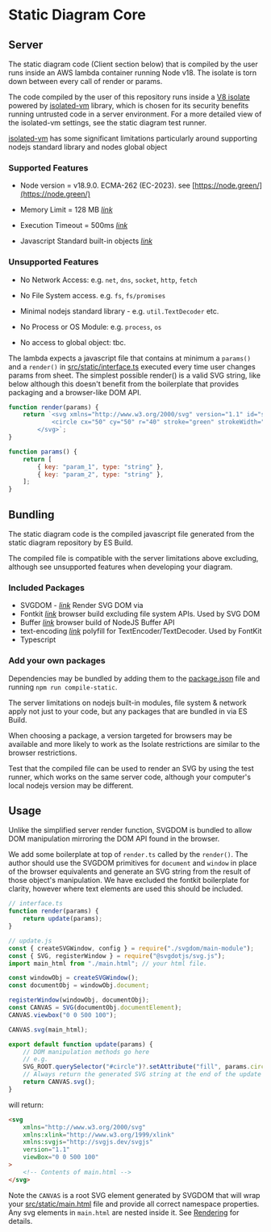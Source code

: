 # Static Diagram Core

## Server

The static diagram code (Client section below) that is compiled by the user runs inside an AWS lambda container running Node v18. The isolate is torn down between every call of render or params.

The code compiled by the user of this repository runs inside a [V8 isolate](https://v8docs.nodesource.com/node-0.8/d5/dda/classv8_1_1_isolate.html) powered by [isolated-vm](https://github.com/laverdet/isolated-vm) library, which is chosen for its security benefits running untrusted code in a server environment. For a more detailed view of the isolated-vm settings, see the static diagram test runner.

[isolated-vm](https://github.com/laverdet/isolated-vm) has some significant limitations particularly around supporting nodejs standard library and nodes global object

### Supported Features

-   Node version = v18.9.0. ECMA-262 (EC-2023). see [https://node.green/](https://node.green/)

-   Memory Limit = 128 MB _[link](https://github.com/laverdet/isolated-vm/blob/main/README.md#new-ivmisolateoptions)_

-   Execution Timeout = 500ms _[link](https://github.com/laverdet/isolated-vm/blob/main/README.md#contextevalsynccode-options)_

-   Javascript Standard built-in objects _[link](https://developer.mozilla.org/en-US/docs/Web/JavaScript/Reference/Global_Objects)_

### Unsupported Features

-   No Network Access: e.g. `net`, `dns`, `socket`, `http`, `fetch`

-   No File System access. e.g. `fs`, `fs/promises`

-   Minimal nodejs standard library - e.g. `util.TextDecoder` etc.

-   No Process or OS Module: e.g. `process`, `os`

-   No access to global object: tbc.

The lambda expects a javascript file that contains at minimum a `params()` and a `render()` in [src/static/interface.ts](https://github.com/ClearCalcs/custom-diagram-boilerplate/blob/main/src/static/interface.ts) executed every time user changes params from sheet. The simplest possible render() is a valid SVG string, like below although this doesn't benefit from the boilerplate that provides packaging and a browser-like DOM API.

```javascript
function render(params) {
    return `<svg xmlns="http://www.w3.org/2000/svg" version="1.1" id="svg" viewBox="0 0 100 100">
            <circle cx="50" cy="50" r="40" stroke="green" strokeWidth="4" fill="yellow" />
        </svg>`;
}

function params() {
    return [
        { key: "param_1", type: "string" },
        { key: "param_2", type: "string" },
    ];
}
```

## Bundling

The static diagram code is the compiled javascript file generated from the static diagram repository by ES Build.

The compiled file is compatible with the server limitations above excluding, although see unsupported features when developing your diagram.

### Included Packages

-   SVGDOM - _[link](https://github.com/svgdotjs/svgdom)_ Render SVG DOM via
-   Fontkit _[link](https://github.com/foliojs/fontkit)_ browser build excluding file system APIs. Used by SVG DOM
-   Buffer _[link](https://github.com/feross/buffer)_ browser build of NodeJS Buffer API
-   text-encoding _[link](https://github.com/inexorabletash/text-encoding)_ polyfill for TextEncoder/TextDecoder. Used by FontKit
-   Typescript

### Add your own packages

Dependencies may be bundled by adding them to the [package.json](https://github.com/ClearCalcs/custom-diagram-boilerplate/blob/main/package.json) file and running `npm run compile-static`.

The server limitations on nodejs built-in modules, file system & network apply not just to your code, but any packages that are bundled in via ES Build.

When choosing a package, a version targeted for browsers may be available and more likely to work as the Isolate restrictions are similar to the browser restrictions.

Test that the compiled file can be used to render an SVG by using the test runner, which works on the same server code, although your computer's local nodejs version may be different.

## Usage

Unlike the simplified server render function, SVGDOM is bundled to allow DOM manipulation mirroring the DOM API found in the browser.

We add some boilerplate at top of `render.ts` called by the `render()`. The author should use the SVGDOM primitives for `document` and `window` in place of the browser equivalents and generate an SVG string from the result of those object's manipulation. We have excluded the fontkit boilerplate for clarity, however where text elements are used this should be included.

```javascript
// interface.ts
function render(params) {
    return update(params);
}

// update.js
const { createSVGWindow, config } = require("./svgdom/main-module");
const { SVG, registerWindow } = require("@svgdotjs/svg.js");
import main_html from "./main.html"; // your html file.

const windowObj = createSVGWindow();
const documentObj = windowObj.document;

registerWindow(windowObj, documentObj);
const CANVAS = SVG(documentObj.documentElement);
CANVAS.viewbox("0 0 500 100");

CANVAS.svg(main_html);

export default function update(params) {
    // DOM manipulation methods go here
    // e.g.
    SVG_ROOT.querySelector("#circle")?.setAttribute("fill", params.circleFill);
    // Always return the generated SVG string at the end of the update function.
    return CANVAS.svg();
}
```

will return:

```html
<svg
    xmlns="http://www.w3.org/2000/svg"
    xmlns:xlink="http://www.w3.org/1999/xlink"
    xmlns:svgjs="http://svgjs.dev/svgjs"
    version="1.1"
    viewBox="0 0 500 100"
>
    <!-- Contents of main.html -->
</svg>
```

Note the `CANVAS` is a root SVG element generated by SVGDOM that will wrap your [src/static/main.html](https://github.com/ClearCalcs/custom-diagram-boilerplate/blob/main/src/static/main.html) file and provide all correct namespace properties. Any svg elements in `main.html` are nested inside it. See [Rendering](/static-diagram-rendering.md) for details.
